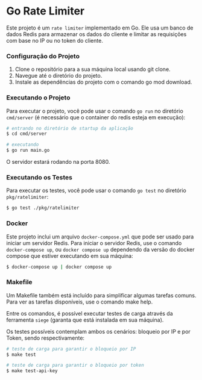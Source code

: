 # Go Rate Limiter
Este projeto é um `rate limiter` implementado em Go. Ele usa um banco de dados Redis para armazenar os dados do cliente e limitar as requisições com base no IP ou no token do cliente.

### Configuração do Projeto
1. Clone o repositório para a sua máquina local usando git clone.
2. Navegue até o diretório do projeto.
3. Instale as dependências do projeto com o comando go mod download.

### Executando o Projeto
Para executar o projeto, você pode usar o comando `go run` no diretório `cmd/server` (é necessário que o container do redis esteja em execução):

```sh
# entrando no diretório de startup da aplicação
$ cd cmd/server

# executando
$ go run main.go
```

O servidor estará rodando na porta 8080.

### Executando os Testes

Para executar os testes, você pode usar o comando `go test` no diretório `pkg/ratelimiter`:

```sh
$ go test ./pkg/ratelimiter
```

### Docker
Este projeto inclui um arquivo `docker-compose.yml` que pode ser usado para iniciar um servidor Redis. Para iniciar o servidor Redis, use o comando `docker-compose up`, ou `docker compose up` dependendo da versão do docker compose que estiver executando em sua máquina:

```sh
$ docker-compose up | docker compose up
```

### Makefile
Um Makefile também está incluído para simplificar algumas tarefas comuns. Para ver as tarefas disponíveis, use o comando make help.

Entre os comandos, é possível executar testes de carga através da ferramenta `siege` (garanta que está instalada em sua máquina).

Os testes possíveis contemplam ambos os cenários: bloqueio por IP e por Token, sendo respectivamente:

```sh
# teste de carga para garantir o bloqueio por IP
$ make test

# teste de carga para garantir o bloqueio por token
$ make test-api-key
```